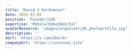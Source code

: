 ```yaml
---
title: 'David J Kordsmeier'
date: 2025-03-05
position: 'Founder/CEO'
expertise: 'Mobile/Embedded/IoT'
avatarResource: 'images/organizer/dk_photoprofile.jpg'
description: ''
xUrl: 'https://x.com/dkords'
companyUrl: 'https://iotoneai.site'
---
```

